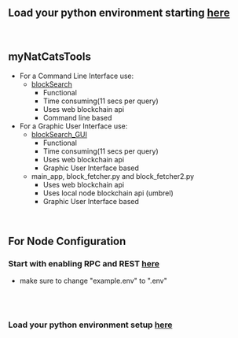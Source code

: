 
## Load your python environment starting [here](https://github.com/Juniorduc44/myNatCatsTools/blob/main/loadPythonEnv.md)

</br>

## myNatCatsTools
- For a Command Line Interface use:
   - [blockSearch](https://github.com/Juniorduc44/myNatCatsTools/blob/main/blockSearch.py)
     - Functional
     - Time consuming(11 secs per query)
     - Uses web blockchain api
     - Command line based
- For a Graphic User Interface use:
   - [blockSearch_GUI](https://github.com/Juniorduc44/myNatCatsTools/blob/main/blockSearch_GUI.py)
      - Functional
      - Time consuming(11 secs per query)
      - Uses web blockchain api
      - Graphic User Interface based
  - main_app, block_fetcher.py and block_fetcher2.py
    - Uses web blockchain api
    - Uses local node blockchain api (umbrel)
    - Graphic User Interface based

</br>

## For Node Configuration
### Start with enabling RPC and REST [here](https://github.com/Juniorduc44/myNatCatsTools/blob/main/umbrelBitcoinRPC.md)
- make sure to change "example.env" to ".env"

</br>
</br>

### Load your python environment setup [here](https://github.com/Juniorduc44/myNatCatsTools/blob/main/loadPythonEnv.md)